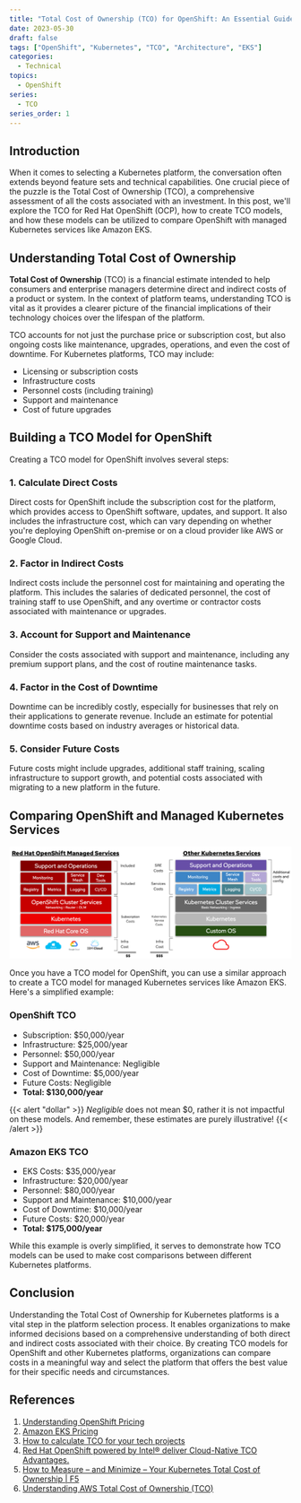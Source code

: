 ```yaml
---
title: "Total Cost of Ownership (TCO) for OpenShift: An Essential Guide"
date: 2023-05-30
draft: false
tags: ["OpenShift", "Kubernetes", "TCO", "Architecture", "EKS"]
categories:
  - Technical
topics:
  - OpenShift
series:
  - TCO
series_order: 1
---
```


## Introduction

When it comes to selecting a Kubernetes platform, the conversation often extends beyond feature sets and technical capabilities. One crucial piece of the puzzle is the Total Cost of Ownership (TCO), a comprehensive assessment of all the costs associated with an investment. In this post, we'll explore the TCO for Red Hat OpenShift (OCP), how to create TCO models, and how these models can be utilized to compare OpenShift with managed Kubernetes services like Amazon EKS.

## Understanding Total Cost of Ownership

**Total Cost of Ownership** (TCO) is a financial estimate intended to help consumers and enterprise managers determine direct and indirect costs of a product or system. In the context of platform teams, understanding TCO is vital as it provides a clearer picture of the financial implications of their technology choices over the lifespan of the platform.

TCO accounts for not just the purchase price or subscription cost, but also ongoing costs like maintenance, upgrades, operations, and even the cost of downtime. For Kubernetes platforms, TCO may include:

* Licensing or subscription costs
* Infrastructure costs
* Personnel costs (including training)
* Support and maintenance
* Cost of future upgrades

## Building a TCO Model for OpenShift

Creating a TCO model for OpenShift involves several steps:

### 1. Calculate Direct Costs

Direct costs for OpenShift include the subscription cost for the platform, which provides access to OpenShift software, updates, and support. It also includes the infrastructure cost, which can vary depending on whether you're deploying OpenShift on-premise or on a cloud provider like AWS or Google Cloud.

### 2. Factor in Indirect Costs

Indirect costs include the personnel cost for maintaining and operating the platform. This includes the salaries of dedicated personnel, the cost of training staff to use OpenShift, and any overtime or contractor costs associated with maintenance or upgrades.

### 3. Account for Support and Maintenance

Consider the costs associated with support and maintenance, including any premium support plans, and the cost of routine maintenance tasks.

### 4. Factor in the Cost of Downtime

Downtime can be incredibly costly, especially for businesses that rely on their applications to generate revenue. Include an estimate for potential downtime costs based on industry averages or historical data.

### 5. Consider Future Costs

Future costs might include upgrades, additional staff training, scaling infrastructure to support growth, and potential costs associated with migrating to a new platform in the future.

## Comparing OpenShift and Managed Kubernetes Services

![](ocp-tco.webp)

Once you have a TCO model for OpenShift, you can use a similar approach to create a TCO model for managed Kubernetes services like Amazon EKS. Here's a simplified example:

### OpenShift TCO

* Subscription: $50,000/year
* Infrastructure: $25,000/year
* Personnel: $50,000/year
* Support and Maintenance: Negligible
* Cost of Downtime: $5,000/year
* Future Costs: Negligible
* **Total: $130,000/year**

{{< alert "dollar" >}}
*Negligible* does not mean $0, rather it is not impactful on these models. And remember, these estimates are purely illustrative!
{{< /alert >}}

### Amazon EKS TCO

* EKS Costs: $35,000/year
* Infrastructure: $20,000/year
* Personnel: $80,000/year
* Support and Maintenance: $10,000/year
* Cost of Downtime: $10,000/year
* Future Costs: $20,000/year
* **Total: $175,000/year**

While this example is overly simplified, it serves to demonstrate how TCO models can be used to make cost comparisons between different Kubernetes platforms.

## Conclusion

Understanding the Total Cost of Ownership for Kubernetes platforms is a vital step in the platform selection process. It enables organizations to make informed decisions based on a comprehensive understanding of both direct and indirect costs associated with their choice. By creating TCO models for OpenShift and other Kubernetes platforms, organizations can compare costs in a meaningful way and select the platform that offers the best value for their specific needs and circumstances.

## References

1. [Understanding OpenShift Pricing](https://www.redhat.com/en/technologies/cloud-computing/openshift/pricing)
2. [Amazon EKS Pricing](https://aws.amazon.com/eks/pricing/)
3. [How to calculate TCO for your tech projects](https://www.techtarget.com/searchdatacenter/definition/TCO)
4. [Red Hat OpenShift powered by Intel® deliver Cloud-Native TCO Advantages.](https://networkbuilders.intel.com/solutionslibrary/red-hat-openshift-powered-by-intel-deliver-cloud-native-tco-advantages)
5. [How to Measure – and Minimize – Your Kubernetes Total Cost of Ownership | F5](https://www.f5.com/company/blog/how-to-measure-and-minimize-your-kubernetes-tco)
6. [Understanding AWS Total Cost of Ownership (TCO)](https://bluexp.netapp.com/blog/aws-cvo-blg-understanding-aws-total-cost-of-ownership-tco)
